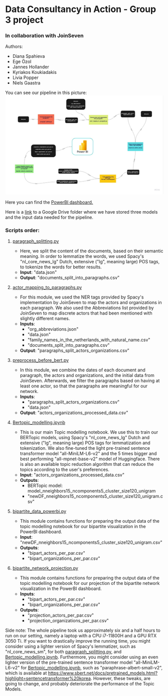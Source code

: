 # Data Consultancy in Action - Group 3 project

### In collaboration with JoinSeven

Authors:
- Diana Spahieva
- Ege Özol
- Jannes Hollander
- Kyriakos Koukiadakis
- Livia Popper
- Niels Gaastra

You can see our pipeline in this picture:
![Pipeline_flow](https://github.com/liviapopper/jads_DCiA2023_group3/blob/pipeline/Pipeline_flow.jpg)

Here you can find the [PowerBI dashboard.](https://github.com/liviapopper/jads_DCiA2023_group3/blob/pipeline/Dashboard_v1.pbix)

Here is a [link](https://drive.google.com/drive/folders/1hw9z4UC59C6jyRofIvjHIGRg_hWDHNIf?usp=sharing) to a Google Drive folder where we have stored three models and the input data needed for the pipeline.

### Scripts order:

1. [paragraph_splitting.py](https://github.com/liviapopper/jads_DCiA2023_group3/blob/pipeline/paragraph_splitting.py)
   - Here, we split the content of the documents, based on their semantic meaning. In order to lemmatize the words, we used Spacy's "nl_core_news_lg" Dutch, extensive ("lg", meaning large) POS tags, to tokenize the words for better results.
   - **Input**: "data.json"
   - **Output**: "documents_split_into_paragraphs.csv"

2. [actor_mapping_to_paragraphs.py](https://github.com/liviapopper/jads_DCiA2023_group3/blob/pipeline/actor_mapping_to_paragraphs.py)
   - For this module, we used the NER tags provided by Spacy's implementation by JoinSeven to map the actors and organizations in each paragraph. We also used the Abbreviations list provided by JoinSeven to map discrete actors that had been mentioned with slightly different names.
   - **Inputs**:
     - "org_abbreviations.json"
     - "data.json"
     - "family_names_in_the_netherlands_with_natural_name.csv"
     - "documents_split_into_paragraphs.csv"
   - **Output**: "paragraphs_split_actors_organizations.csv"

3. [preprocess_before_bert.py](https://github.com/liviapopper/jads_DCiA2023_group3/blob/pipeline/preprocess_before_bert.py)
   - In this module, we combine the dates of each document and paragraph, the actors and organizations, and the initial data from JoinSeven. Afterwards, we filter the paragraphs based on having at least one actor, so that the paragraphs are meaningful for our network.
   - **Inputs**:
     - "paragraphs_split_actors_organizations.csv"
     - "data.json"
   - **Output**: "actors_organizations_processed_data.csv"

4. [Bertopic_modelling.ipynb](https://github.com/liviapopper/jads_DCiA2023_group3/blob/pipeline/Bertopic_modelling.ipynb)
   - This is our main Topic modelling notebook. We use this to train our BERTopic models, using Spacy's "nl_core_news_lg" Dutch and extensive ("lg", meaning large) POS tags for lemmatization and tokenization. We also fine-tuned the light pre-trained sentence transformer model "all-MiniLM-L6-v2" and the 5 times bigger and best performing "all-mpnet-base-v2" model of Huggingface. There is also an available topic reduction algorithm that can reduce the topics according to the user's preferences.
   - **Input**: "actors_organizations_processed_data.csv"
   - **Outputs**:
     - BERTopic model: model_nneighbors15_ncomponents5_cluster_size120_unigram
     - "newDF_nneighbors15_ncomponents5_cluster_size120_unigram.csv"

5. [bipartite_data_powerbi.py](https://github.com/liviapopper/jads_DCiA2023_group3/blob/pipeline/bipartite_data_powerbi.py)
   - This module contains functions for preparing the output data of the topic modelling notebook for our bipartite visualization in the PowerBI dashboard.
   - **Input**: "newDF_nneighbors15_ncomponents5_cluster_size120_unigram.csv"
   - **Outputs**:
     - "bipart_actors_per_par.csv"
     - "bipart_organizations_per_par.csv"

6. [bipartite_network_projection.py](https://github.com/liviapopper/jads_DCiA2023_group3/blob/pipeline/bipartite_network_projection.py)
   - This module contains functions for preparing the output data of the topic modelling notebook for our projection of the bipartite network visualization in the PowerBI dashboard.
   - **Inputs**:
     - "bipart_actors_per_par.csv"
     - "bipart_organizations_per_par.csv"
   - **Outputs**:
     - "projection_actors_per_par.csv"
     - "projection_organizations_per_par.csv"

Side note: The whole pipeline took us approximately six and a half hours to run on our setting, namely a laptop with a CPU i7-11800H and a GPU RTX 3050 Ti. If you want to drastically improve the running time, you might consider using a lighter version of Spacy's lemmatizer, such as "nl_core_news_sm", for both [paragraph_splitting.py](https://github.com/liviapopper/jads_DCiA2023_group3/blob/pipeline/paragraph_splitting.py), and  [Bertopic_modelling.ipynb](https://github.com/liviapopper/jads_DCiA2023_group3/blob/pipeline/Bertopic_modelling.ipynb). Furthermore, you might consider using an even lighter version of the pre-trained sentence transformer model "all-MiniLM-L6-v2" for [Bertopic_modelling.ipynb](https://github.com/liviapopper/jads_DCiA2023_group3/blob/pipeline/Bertopic_modelling.ipynb), such as "paraphrase-albert-small-v2", which is available at https://www.sbert.net/docs/pretrained_models.html?highlight=sentencetransformer%20korea. However, these tweaks, are going to change, and probably deteriorate the performance of the Topic Models.
